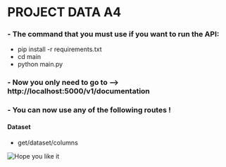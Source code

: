 # **PROJECT DATA A4**

### **- The command that you must use if you want to run the API:**
- pip install -r requirements.txt
- cd main
- python main.py

### **- Now you only need to go to --> http://localhost:5000/v1/documentation**

### **- You can now use any of the following routes !**
#### Dataset
- get/dataset/columns

![Hope you like it](https://lms.univ-cotedazur.fr/2019/pluginfile.php/132414/course/overviewfiles/Data%20analysis%201.png)
